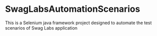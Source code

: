 # SwagLabsAutomationScenarios
This is a Selenium java framework project designed to automate the test scenarios of Swag Labs application
